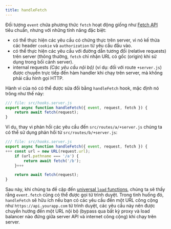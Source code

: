 ```yaml
---
title: handleFetch
---
```


Đối tượng `event` chứa phương thức `fetch` hoạt động giống như [Fetch API](https://developer.mozilla.org/en-US/docs/Web/API/Fetch_API) tiêu chuẩn, nhưng với những tính năng đặc biệt:

- có thể thực hiện các yêu cầu có chứng thực trên server, vì nó kế thừa các header `cookie` và `authorization` từ yêu cầu đầu vào.
- có thể thực hiện các yêu cầu với đường dẫn tương đối (relative requests) trên server (thông thường, `fetch` chỉ nhận URL có gốc (origin) khi sử dụng trong bối cảnh server).
- internal requests _(Các yêu cầu nội bộ)_ (ví dụ: đối với route `+server.js`) được chuyển trực tiếp đến hàm handler khi chạy trên server, mà không phải cấu hình gọi HTTP.

Hành vi của nó có thể được sửa đổi bằng `handleFetch` hook, mặc định nó trông như thế này:


```js
/// file: src/hooks.server.js
export async function handleFetch({ event, request, fetch }) {
	return await fetch(request);
}
```

Ví dụ, thay vì phản hồi các yêu cầu đến `src/routes/a/+server.js` chúng ta có thể sử dụng phản hồi từ `src/routes/b/+server.js`:

```js
/// file: src/hooks.server.js
export async function handleFetch({ event, request, fetch }) {
+++	const url = new URL(request.url);
	if (url.pathname === '/a') {
		return await fetch('/b');
	}+++

	return await fetch(request);
}
```

Sau này, khi chúng ta đề cập đến [universal `load` functions](universal-load-functions), chúng ta sẽ thấy rằng `event.fetch` cũng có thể được gọi từ trình duyệt. Trong tình huống đó, `handleFetch` sẽ hữu ích nếu bạn có các yêu cầu đến một URL công cộng như `https://api.yourapp.com` từ trình duyệt, các yêu cầu này nên được chuyển hướng đến một URL nội bộ (bypass qua bất kỳ proxy và load balancer nào đứng giữa server API và internet công cộng) khi chạy trên server.